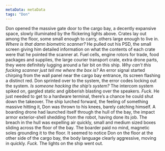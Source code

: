```yaml
---
metaData: metaData
tags: "Don"
---
```


Don opened the massive gate door to the cargo bay, a decently expansive space, slowly illuminated by the flickering lights above. Crates lay out among the floor, some small enough to carry, others large enough to live in. *Where is that damn biometric scanner?* He pulled out his PSD, the small screen giving him detailed information on what the contents of each crate were that he pointed the scanner at. Fuel cells, engine rotors for trade, food packages and supplies, the large courier transport crate, extra drone parts, they were definitely lugging around a fair bit on this ship. *Why can’t this fucking scanner just tell me where the box is?* An error signal started chirping from the wall panel near the cargo bay entrance, its screen flashing a distinct red. Don sprinted over to the system, the error codes locking out the system. *Is someone hacking the ship’s system?* The intercom system spiked on, gargled static and gibberish blasting over the speakers. *Fuck.* He just needed to get to a hardware terminal, there’s a chance he could shut down the takeover. The ship lurched forward, the feeling of something massive hitting it, Don was thrown to his knees, barely catching himself. A boarding drone had launched itself through the hull of the bay, the impact armor exterior-shell shedding from the robot, having done its job. The breach in the hull was expelling air quickly, small and medium sized boxes sliding across the floor of the bay. The boarder paid no mind, magnetic soles grounding it to the floor. It seemed to notice Don on the floor at the other side of the cargo bay, the body language clearly aggressive, moving in quickly. *Fuck.* The lights on the ship went out.